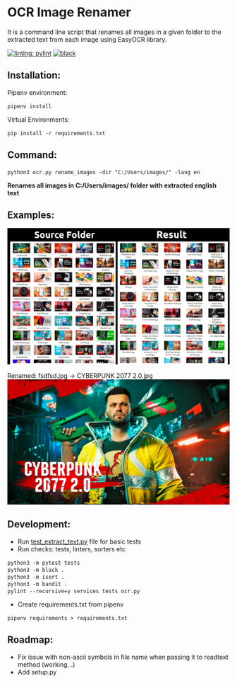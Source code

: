 # OCR Image Renamer 
It is a command line script that renames all images in a given folder to the extracted text from each image using EasyOCR library.

[![linting: pylint](https://img.shields.io/badge/linting-pylint-yellowgreen)](https://github.com/pylint-dev/pylint)
[![black](https://img.shields.io/badge/code%20style-black-000000.svg)](https://github.com/ambv/black)

## Installation:
Pipenv environment:
```
pipenv install
```

Virtual Environments: 
```
pip install -r requirements.txt
```

## Command:
```
python3 ocr.py rename_images -dir "C:/Users/images/" -lang en
```
**Renames all images in C:/Users/images/ folder with extracted english text**

## Examples:
![Result](docs%2Fimages%2Fresult.png)

Renamed: fsdfsd.jpg  -> CYBERPUNK 2077 2.0.jpg 
![CYBERPUNK 2077 2.0.jpg](docs%2Fimages%2FCYBERPUNK%202077%202.0.jpg)

## Development:
- Run [test_extract_text.py](tests%2Ftest_extract_text.py) file for basic tests
- Run checks: tests, linters, sorters etc
```
python3 -m pytest tests
python3 -m black .
python3 -m isort .
python3 -m bandit .
pylint --recursive=y services tests ocr.py    
```
- Create requirements.txt from pipenv
```
pipenv requirements > requirements.txt
```

## Roadmap:
- Fix issue with non-ascii symbols in file name when passing it to readtext method (working...)
- Add setup.py